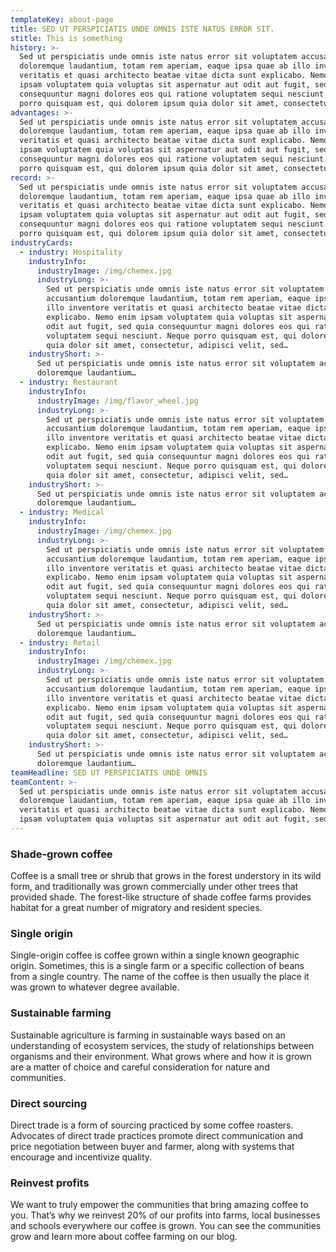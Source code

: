 ```yaml
---
templateKey: about-page
title: SED UT PERSPICIATIS UNDE OMNIS ISTE NATUS ERROR SIT.
stitle: This is something
history: >-
  Sed ut perspiciatis unde omnis iste natus error sit voluptatem accusantium
  doloremque laudantium, totam rem aperiam, eaque ipsa quae ab illo inventore
  veritatis et quasi architecto beatae vitae dicta sunt explicabo. Nemo enim
  ipsam voluptatem quia voluptas sit aspernatur aut odit aut fugit, sed quia
  consequuntur magni dolores eos qui ratione voluptatem sequi nesciunt. Neque
  porro quisquam est, qui dolorem ipsum quia dolor sit amet, consectetur…
advantages: >-
  Sed ut perspiciatis unde omnis iste natus error sit voluptatem accusantium
  doloremque laudantium, totam rem aperiam, eaque ipsa quae ab illo inventore
  veritatis et quasi architecto beatae vitae dicta sunt explicabo. Nemo enim
  ipsam voluptatem quia voluptas sit aspernatur aut odit aut fugit, sed quia
  consequuntur magni dolores eos qui ratione voluptatem sequi nesciunt. Neque
  porro quisquam est, qui dolorem ipsum quia dolor sit amet, consectetur…
record: >-
  Sed ut perspiciatis unde omnis iste natus error sit voluptatem accusantium
  doloremque laudantium, totam rem aperiam, eaque ipsa quae ab illo inventore
  veritatis et quasi architecto beatae vitae dicta sunt explicabo. Nemo enim
  ipsam voluptatem quia voluptas sit aspernatur aut odit aut fugit, sed quia
  consequuntur magni dolores eos qui ratione voluptatem sequi nesciunt. Neque
  porro quisquam est, qui dolorem ipsum quia dolor sit amet, consectetur…
industryCards:
  - industry: Hospitality
    industryInfo:
      industryImage: /img/chemex.jpg
      industryLong: >-
        Sed ut perspiciatis unde omnis iste natus error sit voluptatem
        accusantium doloremque laudantium, totam rem aperiam, eaque ipsa quae ab
        illo inventore veritatis et quasi architecto beatae vitae dicta sunt
        explicabo. Nemo enim ipsam voluptatem quia voluptas sit aspernatur aut
        odit aut fugit, sed quia consequuntur magni dolores eos qui ratione
        voluptatem sequi nesciunt. Neque porro quisquam est, qui dolorem ipsum
        quia dolor sit amet, consectetur, adipisci velit, sed…
    industryShort: >-
      Sed ut perspiciatis unde omnis iste natus error sit voluptatem accusantium
      doloremque laudantium…
  - industry: Restaurant
    industryInfo:
      industryImage: /img/flavor_wheel.jpg
      industryLong: >-
        Sed ut perspiciatis unde omnis iste natus error sit voluptatem
        accusantium doloremque laudantium, totam rem aperiam, eaque ipsa quae ab
        illo inventore veritatis et quasi architecto beatae vitae dicta sunt
        explicabo. Nemo enim ipsam voluptatem quia voluptas sit aspernatur aut
        odit aut fugit, sed quia consequuntur magni dolores eos qui ratione
        voluptatem sequi nesciunt. Neque porro quisquam est, qui dolorem ipsum
        quia dolor sit amet, consectetur, adipisci velit, sed…
    industryShort: >-
      Sed ut perspiciatis unde omnis iste natus error sit voluptatem accusantium
      doloremque laudantium…
  - industry: Medical
    industryInfo:
      industryImage: /img/chemex.jpg
      industryLong: >-
        Sed ut perspiciatis unde omnis iste natus error sit voluptatem
        accusantium doloremque laudantium, totam rem aperiam, eaque ipsa quae ab
        illo inventore veritatis et quasi architecto beatae vitae dicta sunt
        explicabo. Nemo enim ipsam voluptatem quia voluptas sit aspernatur aut
        odit aut fugit, sed quia consequuntur magni dolores eos qui ratione
        voluptatem sequi nesciunt. Neque porro quisquam est, qui dolorem ipsum
        quia dolor sit amet, consectetur, adipisci velit, sed…
    industryShort: >-
      Sed ut perspiciatis unde omnis iste natus error sit voluptatem accusantium
      doloremque laudantium…
  - industry: Retail
    industryInfo:
      industryImage: /img/chemex.jpg
      industryLong: >-
        Sed ut perspiciatis unde omnis iste natus error sit voluptatem
        accusantium doloremque laudantium, totam rem aperiam, eaque ipsa quae ab
        illo inventore veritatis et quasi architecto beatae vitae dicta sunt
        explicabo. Nemo enim ipsam voluptatem quia voluptas sit aspernatur aut
        odit aut fugit, sed quia consequuntur magni dolores eos qui ratione
        voluptatem sequi nesciunt. Neque porro quisquam est, qui dolorem ipsum
        quia dolor sit amet, consectetur, adipisci velit, sed…
    industryShort: >-
      Sed ut perspiciatis unde omnis iste natus error sit voluptatem accusantium
      doloremque laudantium…
teamHeadline: SED UT PERSPICIATIS UNDE OMNIS
teamContent: >-
  Sed ut perspiciatis unde omnis iste natus error sit voluptatem accusantium
  doloremque laudantium, totam rem aperiam, eaque ipsa quae ab illo inventore
  veritatis et quasi architecto beatae vitae dicta sunt explicabo. Nemo enim
  ipsam voluptatem quia voluptas sit aspernatur aut odit aut fugit, sed quia…
---
```

### Shade-grown coffee
Coffee is a small tree or shrub that grows in the forest understory in its wild form, and traditionally was grown commercially under other trees that provided shade. The forest-like structure of shade coffee farms provides habitat for a great number of migratory and resident species.

### Single origin
Single-origin coffee is coffee grown within a single known geographic origin. Sometimes, this is a single farm or a specific collection of beans from a single country. The name of the coffee is then usually the place it was grown to whatever degree available.

### Sustainable farming
Sustainable agriculture is farming in sustainable ways based on an understanding of ecosystem services, the study of relationships between organisms and their environment. What grows where and how it is grown are a matter of choice and careful consideration for nature and communities.

### Direct sourcing
Direct trade is a form of sourcing practiced by some coffee roasters. Advocates of direct trade practices promote direct communication and price negotiation between buyer and farmer, along with systems that encourage and incentivize quality.

### Reinvest profits
We want to truly empower the communities that bring amazing coffee to you. That’s why we reinvest 20% of our profits into farms, local businesses and schools everywhere our coffee is grown. You can see the communities grow and learn more about coffee farming on our blog.
